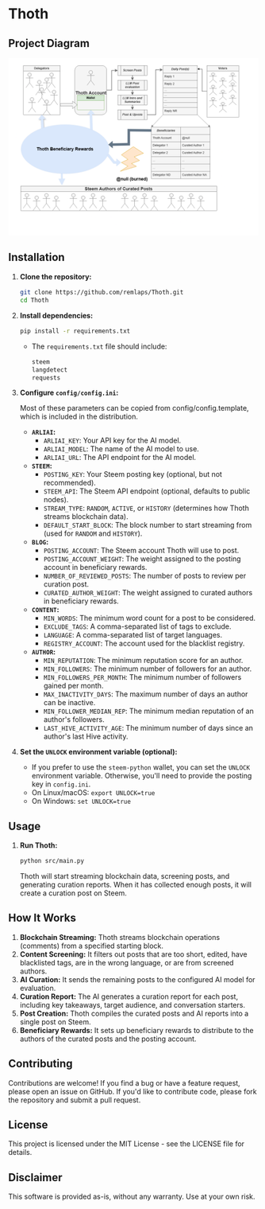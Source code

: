
# Thoth

## Project Diagram
![Description of Diagram](images\thothGen5Framework.png)

## Installation

1.  **Clone the repository:**

    ```bash
    git clone https://github.com/remlaps/Thoth.git
    cd Thoth
    ```

2.  **Install dependencies:**

    ```bash
    pip install -r requirements.txt
    ```
    *   The `requirements.txt` file should include:
        ```
        steem
        langdetect
        requests
        ```

3.  **Configure `config/config.ini`:**

    Most of these parameters can be copied from config/config.template, which is included in the distribution.

    *   **`ARLIAI`:**
        *   `ARLIAI_KEY`: Your API key for the AI model.
        *   `ARLIAI_MODEL`: The name of the AI model to use.
        *   `ARLIAI_URL`: The API endpoint for the AI model.
    *   **`STEEM`:**
        *   `POSTING_KEY`: Your Steem posting key (optional, but not recommended).
        *   `STEEM_API`: The Steem API endpoint (optional, defaults to public nodes).
        *   `STREAM_TYPE`: `RANDOM`, `ACTIVE`, or `HISTORY` (determines how Thoth streams blockchain data).
        *   `DEFAULT_START_BLOCK`: The block number to start streaming from (used for `RANDOM` and `HISTORY`).
    *   **`BLOG`:**
        *   `POSTING_ACCOUNT`: The Steem account Thoth will use to post.
        *   `POSTING_ACCOUNT_WEIGHT`: The weight assigned to the posting account in beneficiary rewards.
        *   `NUMBER_OF_REVIEWED_POSTS`: The number of posts to review per curation post.
        *   `CURATED_AUTHOR_WEIGHT`: The weight assigned to curated authors in beneficiary rewards.
    *   **`CONTENT`:**
        *   `MIN_WORDS`: The minimum word count for a post to be considered.
        *   `EXCLUDE_TAGS`: A comma-separated list of tags to exclude.
        *   `LANGUAGE`: A comma-separated list of target languages.
        *   `REGISTRY_ACCOUNT`: The account used for the blacklist registry.
    *   **`AUTHOR`:**
        *   `MIN_REPUTATION`: The minimum reputation score for an author.
        *   `MIN_FOLLOWERS`: The minimum number of followers for an author.
        *   `MIN_FOLLOWERS_PER_MONTH`: The minimum number of followers gained per month.
        *   `MAX_INACTIVITY_DAYS`: The maximum number of days an author can be inactive.
        * `MIN_FOLLOWER_MEDIAN_REP`: The minimum median reputation of an author's followers.
        * `LAST_HIVE_ACTIVITY_AGE`: The minimum number of days since an author's last Hive activity.

4.  **Set the `UNLOCK` environment variable (optional):**

    *   If you prefer to use the `steem-python` wallet, you can set the `UNLOCK` environment variable. Otherwise, you'll need to provide the posting key in `config.ini`.
    *   On Linux/macOS: `export UNLOCK=true`
    *   On Windows: `set UNLOCK=true`

## Usage

1.  **Run Thoth:**

    ```bash
    python src/main.py
    ```

    Thoth will start streaming blockchain data, screening posts, and generating curation reports. When it has collected enough posts, it will create a curation post on Steem.

## How It Works

1.  **Blockchain Streaming:** Thoth streams blockchain operations (comments) from a specified starting block.
2.  **Content Screening:** It filters out posts that are too short, edited, have blacklisted tags, are in the wrong language, or are from screened authors.
3.  **AI Curation:** It sends the remaining posts to the configured AI model for evaluation.
4.  **Curation Report:** The AI generates a curation report for each post, including key takeaways, target audience, and conversation starters.
5.  **Post Creation:** Thoth compiles the curated posts and AI reports into a single post on Steem.
6.  **Beneficiary Rewards:** It sets up beneficiary rewards to distribute to the authors of the curated posts and the posting account.

## Contributing

Contributions are welcome! If you find a bug or have a feature request, please open an issue on GitHub. If you'd like to contribute code, please fork the repository and submit a pull request.

## License

This project is licensed under the MIT License - see the LICENSE file for details.

## Disclaimer

This software is provided as-is, without any warranty. Use at your own risk.
